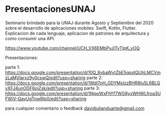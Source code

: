 # PresentacionesUNAJ

Seminario brindado para la UNAJ durante Agosto y Septiembre del 2020 sobre el desarrollo de aplicaciones mobiles: Swift, Kotlin, Flutter. 
Explicacion de cada lenguaje, aplicacion de patrones de arquitectura y como consumir una API. 

https://www.youtube.com/channel/UCH_VX6EMbPvJlTyTIpK_yOQ

Presentaciones: 

parte 1: https://docs.google.com/presentation/d/10Q_8vbaWvtZbE5qpstQUhLMCVmzLaMVlarxz9y0cswQ/edit?usp=sharing
parte 2: https://docs.google.com/presentation/d/1Wdl7oH_GDYMsIzzBHR8Iu5L6BLQvXFJ4unODF6ojZsk/edit?usp=sharing
parte 3: https://docs.google.com/presentation/d/1NjpxWxFhYf7WG8yxWHWLfroa3UFWiV-QavUgTnw8Ip0/edit?usp=sharing

para cualquier comentario o feedback davidjulianduarte@gmail.com
